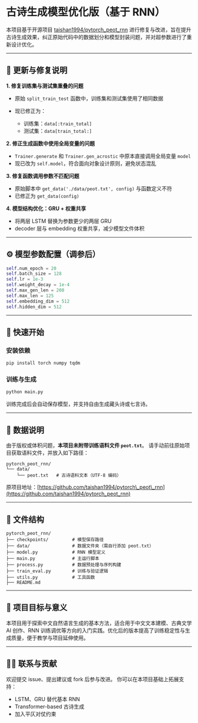 # 古诗生成模型优化版（基于 RNN）

本项目基于开源项目 [taishan1994/pytorch\_peot\_rnn](https://github.com/taishan1994/pytorch_peot_rnn) 进行修复与改进，旨在提升古诗生成效果，纠正原始代码中的数据划分和模型封装问题，并对超参数进行了重新设计优化。

---

## 🔧 更新与修复说明

**1. 修复训练集与测试集重叠的问题**

* 原始 `split_train_test` 函数中，训练集和测试集使用了相同数据
* 现已修正为：

  * 训练集：`data[:train_total]`
  * 测试集：`data[train_total:]`

**2. 修正生成函数中使用全局变量的问题**

* `Trainer.generate` 和 `Trainer.gen_acrostic` 中原本直接调用全局变量 `model`
* 现已改为 `self.model`，符合面向对象设计原则，避免状态混乱

**3. 修复函数调用参数不匹配问题**

* 原始脚本中 `get_data('./data/peot.txt', config)` 与函数定义不符
* 已修正为 `get_data(config)`

**4. 模型结构优化：GRU + 权重共享**

* 将两层 LSTM 替换为参数更少的两层 GRU
* decoder 层与 embedding 权重共享，减少模型文件体积

---

## ⚙️ 模型参数配置（调参后）

```python
self.num_epoch = 20
self.batch_size = 128
self.lr = 1e-3
self.weight_decay = 1e-4
self.max_gen_len = 200
self.max_len = 125
self.embedding_dim = 512
self.hidden_dim = 512
```

---

## 🚀 快速开始

### 安装依赖

```bash
pip install torch numpy tqdm
```

### 训练与生成

```bash
python main.py
```

训练完成后会自动保存模型，并支持自由生成藏头诗或七言诗。

---

## 📂 数据说明

由于版权或体积问题，**本项目未附带训练语料文件 `peot.txt`**。
请手动前往原始项目获取语料文件，并放入如下路径：

```
pytorch_peot_rnn/
└── data/
    └── peot.txt   # 古诗语料文本（UTF-8 编码）
```

原项目地址：[https://github.com/taishan1994/pytorch\_peot\_rnn](https://github.com/taishan1994/pytorch_peot_rnn)

---

## 📄 文件结构

```
pytorch_peot_rnn/
├── checkpoints/         # 模型保存路径
├── data/                # 数据文件夹（需自行添加 peot.txt）
├── model.py             # RNN 模型定义
├── main.py              # 主运行脚本
├── process.py           # 数据预处理与序列构建
├── train_eval.py        # 训练与验证逻辑
├── utils.py             # 工具函数
├── README.md
```

---

## 📌 项目目标与意义

本项目用于探索中文自然语言生成的基本方法，适合用于中文文本建模、古典文学 AI 创作、RNN 训练调优等方向的入门实践。优化后的版本提高了训练稳定性与生成质量，便于教学与项目延伸使用。

---

## 🙋‍♀️ 联系与贡献

欢迎提交 issue、提出建议或 fork 后参与改进。
你可以在本项目基础上拓展支持：

* LSTM、GRU 替代基本 RNN
* Transformer-based 古诗生成
* 加入平仄对仗约束

